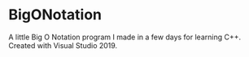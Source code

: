 # BigONotation
A little Big O Notation program I made in a few days for learning C++.
<br>
Created with Visual Studio 2019.
